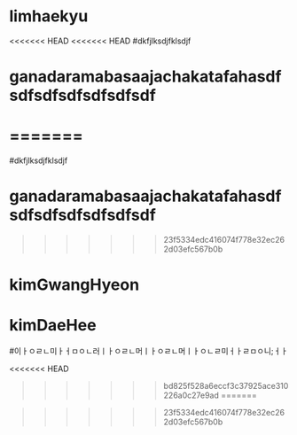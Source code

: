 # limhaekyu
<<<<<<< HEAD
<<<<<<< HEAD
#dkfjlksdjfklsdjf
# ganadaramabasaajachakatafahasdfsdfsdfsdfsdfsdfsdf
=======
=======

#dkfjlksdjfklsdjf
# ganadaramabasaajachakatafahasdfsdfsdfsdfsdfsdfsdf

>>>>>>> 23f5334edc416074f778e32ec262d03efc567b0b

# kimGwangHyeon

# kimDaeHee

#이ㅏㅇㄹㄴ미ㅏㅓㅁㅇㄴ러ㅣㅏㅇㄹㄴ머ㅣㅏㅇㄹㄴ머ㅣㅏㅇㄴㄹ미ㅓㅏㄹㅁㅇ니;ㅓㅏ

<<<<<<< HEAD
>>>>>>> bd825f528a6eccf3c37925ace310226a0c27e9ad
=======

>>>>>>> 23f5334edc416074f778e32ec262d03efc567b0b
